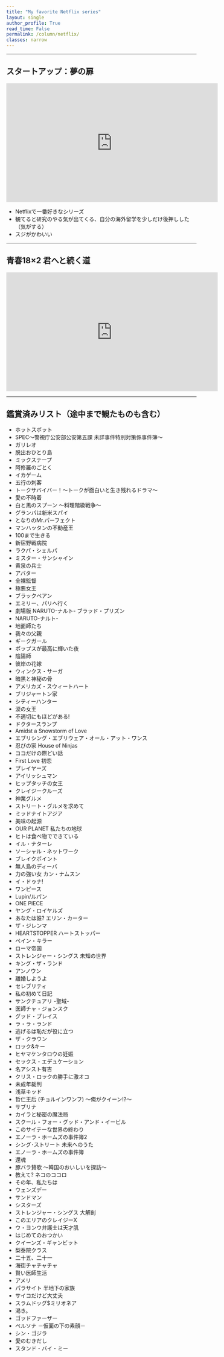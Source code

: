 ```yaml
---
title: "My favorite Netflix series"
layout: single
author_profile: True
read_time: False
permalink: /column/netflix/
classes: narrow
---
```


---

## スタートアップ：夢の扉

<iframe src="https://www.youtube.com/embed/2xCROSBKD08" width="560" height="315" frameborder="0"> </iframe>

- Netflixで一番好きなシリーズ
- 観てると研究のやる気が出てくる、自分の海外留学を少しだけ後押しした（気がする）
- スジがかわいい

---

## 青春18×2 君へと続く道

<iframe src="https://www.youtube.com/embed/K8vBWQayWPc" width="560" height="315" frameborder="0"> </iframe>

---

## 鑑賞済みリスト（途中まで観たものも含む）

- ホットスポット
- SPEC～警視庁公安部公安第五課 未詳事件特別対策係事件簿～
- ガリレオ
- 脱出おひとり島
- ミックステープ
- 阿修羅のごとく
- イカゲーム
- 五行の刺客
- トークサバイバー！〜トークが面白いと生き残れるドラマ〜
- 愛の不時着
- 白と黒のスプーン ～料理階級戦争～
- グランパは新米スパイ
- となりのMr.パーフェクト
- マンハッタンの不動産王
- 100まで生きる
- 新宿野戦病院
- ラクパ・シェルパ
- ミスター・サンシャイン
- 黄泉の兵士
- アバター
- 全裸監督
- 極悪女王
- ブラックペアン
- エミリー、パリへ行く
- 劇場版 NARUTO-ナルト- ブラッド・プリズン
- NARUTO-ナルト-
- 地面師たち
- 我々の父親
- ギークガール
- ポップスが最高に輝いた夜
- 陰陽師
- 彼岸の花嫁
- ウィンクス・サーガ
- 暗黒と神秘の骨
- アメリカズ・スウィートハート
- ブリジャートン家
- シティーハンター
- 涙の女王
- 不適切にもほどがある!
- ドクタースランプ
- Amidst a Snowstorm of Love
- エブリシング・エブリウェア・オール・アット・ワンス
- 忍びの家 House of Ninjas
- ココだけの際どい話
- First Love 初恋
- プレイヤーズ
- アイリッシュマン
- ヒップタッチの女王
- クレイジークルーズ
- 神業グルメ
- ストリート・グルメを求めて
- ミッドナイトアジア
- 美味の起源
- OUR PLANET 私たちの地球
- ヒトは食べ物でできている
- イル・ナターレ
- ソーシャル・ネットワーク
- ブレイクポイント
- 無人島のディーバ
- 力の強い女 カン・ナムスン
- イ・ドゥナ!
- ワンピース
- Lupin/ルパン
- ONE PIECE
- ヤング・ロイヤルズ
- あなたは誰? エリン・カーター
- ザ・ジレンマ
- HEARTSTOPPER ハートストッパー
- ペイン・キラー
- ローマ帝国
- ストレンジャー・シングス 未知の世界
- キング・ザ・ランド
- アンノウン
- 離婚しようよ
- セレブリティ
- 私の初めて日記
- サンクチュアリ -聖域-
- 医師チャ・ジョンスク
- グッド・プレイス
- ラ・ラ・ランド
- 逃げるは恥だが役に立つ
- ザ・クラウン
- ロック&キー
- ヒヤマケンタロウの妊娠
- セックス・エデュケーション
- 名アシスト有吉
- クリス・ロックの勝手に激オコ
- 未成年裁判
- 浅草キッド
- 哲仁王后 (チョルインワンフ) ～俺がクイーン!?～
- サブリナ
- カイラと秘密の魔法局
- スクール・フォー・グッド・アンド・イービル
- このサイテーな世界の終わり
- エノーラ・ホームズの事件簿2
- シング･ストリート 未来へのうた
- エノーラ・ホームズの事件簿
- 還魂
- 豚バラ賛歌 ～韓国のおいしいを探訪～
- 教えて? ネコのココロ
- その年、私たちは
- ウェンズデー
- サンドマン
- シスターズ
- ストレンジャー・シングス 大解剖
- このエリアのクレイジーX
- ウ・ヨンウ弁護士は天才肌
- はじめてのおつかい
- クイーンズ・ギャンビット
- 梨泰院クラス
- 二十五、二十一
- 海街チャチャチャ
- 賢い医師生活
- アメリ
- パラサイト 半地下の家族
- サイコだけど大丈夫
- スラムドッグ$ミリオネア
- 渇き。
- ゴッドファーザー
- ペルソナ －仮面の下の素顔－
- シン・ゴジラ
- 愛のむきだし
- スタンド・バイ・ミー
